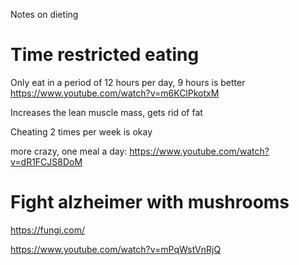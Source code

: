Notes on dieting

# Time restricted eating

Only eat in a period of 12 hours per day, 9 hours is better
<https://www.youtube.com/watch?v=m6KClPkotxM>

Increases the lean muscle mass, gets rid of fat

Cheating 2 times per week is okay

more crazy, one meal a day: <https://www.youtube.com/watch?v=dR1FCJS8DoM>


# Fight alzheimer with mushrooms

<https://fungi.com/>

<https://www.youtube.com/watch?v=mPqWstVnRjQ>

